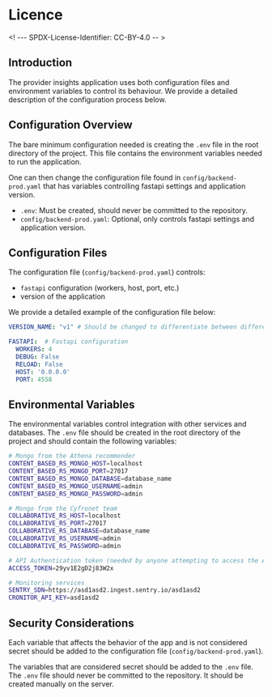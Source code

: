 # Licence

<! --- SPDX-License-Identifier: CC-BY-4.0  -- >

## Introduction

The provider insights application uses both configuration files and environment variables to control its behaviour. We provide a detailed description of the configuration process below.

## Configuration Overview

The bare minimum configuration needed is creating the `.env` file in the root directory of the project. This file contains the environment variables needed to run the application.

One can then change the configuration file found in `config/backend-prod.yaml` that has variables controlling fastapi settings and application version.

- `.env`: Must be created, should never be committed to the repository.
- `config/backend-prod.yaml`: Optional, only controls fastapi settings and application version.

## Configuration Files

The configuration file (`config/backend-prod.yaml`) controls:

- `fastapi` configuration (workers, host, port, etc.)
- version of the application

We provide a detailed example of the configuration file below:

```yaml
VERSION_NAME: "v1" # Should be changed to differentiate between different versions of the model. It is used in logging and monitoring

FASTAPI:  # Fastapi configuration
  WORKERS: 4
  DEBUG: False
  RELOAD: False
  HOST: '0.0.0.0'
  PORT: 4558

```

## Environmental Variables

The environmental variables control integration with other services and databases. The `.env` file should be created in the root directory of the project and should contain the following variables:

```bash
# Mongo from the Athena recommender
CONTENT_BASED_RS_MONGO_HOST=localhost
CONTENT_BASED_RS_MONGO_PORT=27017
CONTENT_BASED_RS_MONGO_DATABASE=database_name
CONTENT_BASED_RS_MONGO_USERNAME=admin
CONTENT_BASED_RS_MONGO_PASSWORD=admin

# Mongo from the Cyfronet team
COLLABORATIVE_RS_HOST=localhost
COLLABORATIVE_RS_PORT=27017
COLLABORATIVE_RS_DATABASE=database_name
COLLABORATIVE_RS_USERNAME=admin
COLLABORATIVE_RS_PASSWORD=admin

# API Authentication token (needed by anyone attempting to access the API)
ACCESS_TOKEN=29yv1E2gD2j83W2x

# Monitoring services
SENTRY_SDN=https://asd1asd2.ingest.sentry.io/asd1asd2
CRONITOR_API_KEY=asd1asd2
```

## Security Considerations

Each variable that affects the behavior of the app and is not considered secret should be added to the configuration file (`config/backend-prod.yaml`).

The variables that are considered secret should be added to the `.env` file. The `.env` file should never be committed to the repository. It should be created manually on the server.
